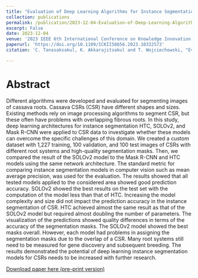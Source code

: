 ```yaml
---
title: "Evaluation of Deep Learning Algorithms for Instance Segmentation on Cassava Root"
collection: publications
permalink: /publication/2023-12-04-Evaluation-of-Deep-Learning-Algorithms-for-Instance-Segmentation-on-Cassava-Root-ickii2023.md
excerpt: False
date: 2023-12-04
venue: '2023 IEEE 6th International Conference on Knowledge Innovation and Invention (ICKII)'
paperurl: 'https://doi.org/10.1109/ICKII58656.2023.10332573'
citation: 'C. Tanasaksakul, K. Akkarajitsakul and T. Wojciechowski, "Evaluation of Deep Learning Algorithms for Instance Segmentation on Cassava Root," 2023 IEEE 6th International Conference on Knowledge Innovation and Invention (ICKII), Sapporo, Japan, 2023, pp. 392-397, doi: 10.1109/ICKII58656.2023.10332573.keywords: {Training;Deep learning;Measurement;Technological innovation;Shape;Computational modeling;Predictive models;Instance segmentation;Object detection;Convolutional neural network;Cassava roots},'

---
```


Abstract
======
Different algorithms were developed and evaluated for segmenting images of cassava roots. Cassava CSRs (CSR) have different shapes and sizes. Existing methods rely on image processing algorithms to segment CSR, but these often have problems with overlapping fibrous roots. In this study, deep learning architectures for instance segmentation HTC, SOLOv2, and Mask R-CNN were applied to CSR data to investigate whether these models can overcome the specific challenges of this domain. We created a custom dataset with 1,227 training, 100 validation, and 100 test images of CSRs with different root systems and high-quality segmentation masks. Then, we compared the result of the SOLOv2 model to the Mask R-CNN and HTC models using the same network architecture. The standard metric for comparing instance segmentation models in computer vision such as mean average precision, was used for the evaluation. The results showed that all tested models applied to the considered area showed good prediction accuracy. SOLOv2 showed the best results on the test set with the computation of the model less than that of HTC. Increasing the model complexity and size did not impact the prediction accuracy in the instance segmentation of CSR. HTC achieved almost the same result as that of the SOLOv2 model but required almost doubling the number of parameters. The visualization of the predictions showed quality differences in terms of the accuracy of the segmentation masks. The SOLOv2 model showed the best masks overall. However, each model had problems in assigning the segmentation masks due to the overlap of a CSR. Many root systems still need to be measured for gene discovery and subsequent breeding. The results demonstrated the potential of deep learning instance segmentation models for CSRs needs to be increased with further research.

[Download paper here (pre-print version)](http://stamptanasaksakul.github.io/files/(Preprint)Evaluation-of-Deep-Learning-Algorithms-for-Instance-Segmentation-on-Cassava-Root.pdf)

<!---
Recommended citation: C. Tanasaksakul, K. Akkarajitsakul and T. Wojciechowski, "Evaluation of Deep Learning Algorithms for Instance Segmentation on Cassava Root," 2023 IEEE 6th International Conference on Knowledge Innovation and Invention (ICKII), Sapporo, Japan, 2023, pp. 392-397, doi: 10.1109/ICKII58656.2023.10332573.keywords: {Training;Deep learning;Measurement;Technological innovation;Shape;Computational modeling;Predictive models;Instance segmentation;Object detection;Convolutional neural network;Cassava roots},
--->